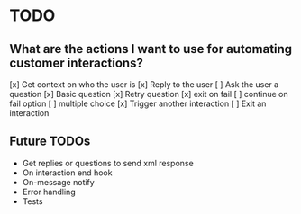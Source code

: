 # TODO

## What are the actions I want to use for automating customer interactions?
[x] Get context on who the user is
[x] Reply to the user
[ ] Ask the user a question
    [x] Basic question
    [x] Retry question
    [x] exit on fail
    [ ] continue on fail option
    [ ] multiple choice
[x] Trigger another interaction
[ ] Exit an interaction

## Future TODOs
- Get replies or questions to send xml response
- On interaction end hook
- On-message notify
- Error handling
- Tests
